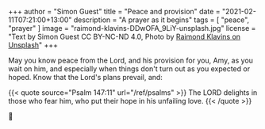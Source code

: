 +++
author = "Simon Guest"
title = "Peace and provision"
date = "2021-02-11T07:21:00+13:00"
description = "A prayer as it begins"
tags = [ "peace", "prayer" ]
image = "raimond-klavins-DDwOFA_9LiY-unsplash.jpg"
license = "Text by Simon Guest CC BY-NC-ND 4.0, Photo by [Raimond Klavins on Unsplash](https://unsplash.com/photos/DDwOFA_9LiY)"
+++

May you know peace from the Lord, and his provision for you, Amy, as you wait on him, and especially when things don't turn out as you expected or hoped. Know that the Lord's plans prevail, and:

{{< quote source="Psalm 147:11" url="/ref/psalms" >}}
The LORD delights in those who fear him, who put their hope in his unfailing love.
{{< /quote >}}

🙏
